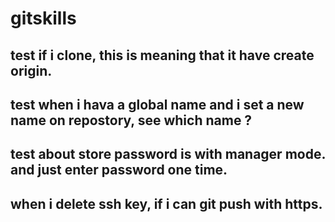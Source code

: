 # gitskills
## test if i clone, this is meaning that it have create origin.
## test when i hava a global name and i set a new name on repostory, see which name ?
## test about  store password is with manager mode. and just enter password one time.
## when i delete ssh key, if i can git push with https.
